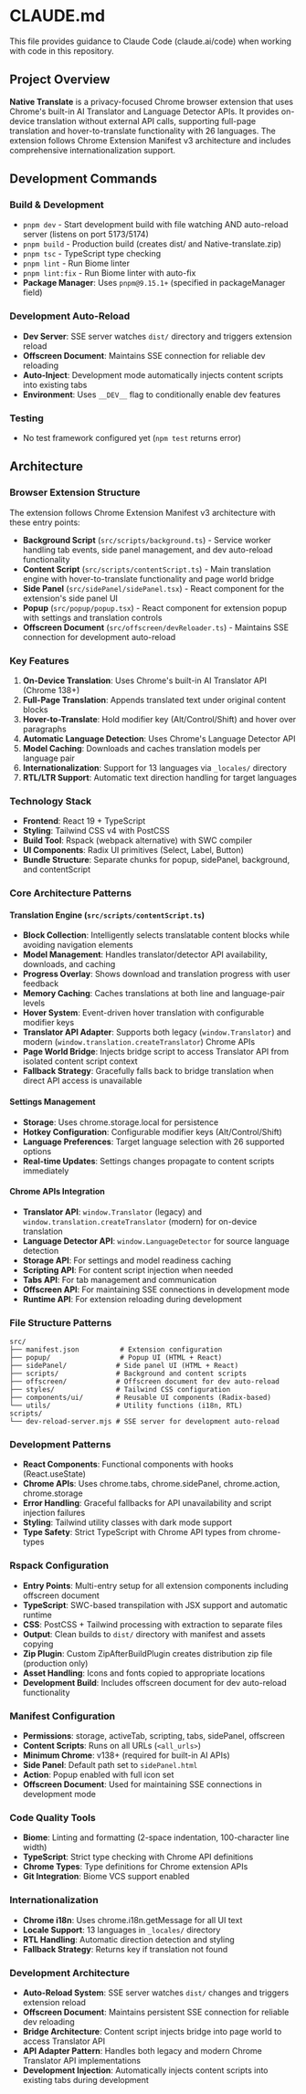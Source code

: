 # CLAUDE.md

This file provides guidance to Claude Code (claude.ai/code) when working with code in this repository.

## Project Overview

**Native Translate** is a privacy-focused Chrome browser extension that uses Chrome's built-in AI Translator and Language Detector APIs. It provides on-device translation without external API calls, supporting full-page translation and hover-to-translate functionality with 26 languages. The extension follows Chrome Extension Manifest v3 architecture and includes comprehensive internationalization support.

## Development Commands

### Build & Development
- `pnpm dev` - Start development build with file watching AND auto-reload server (listens on port 5173/5174)
- `pnpm build` - Production build (creates dist/ and Native-translate.zip)
- `pnpm tsc` - TypeScript type checking
- `pnpm lint` - Run Biome linter
- `pnpm lint:fix` - Run Biome linter with auto-fix
- **Package Manager**: Uses `pnpm@9.15.1+` (specified in packageManager field)

### Development Auto-Reload
- **Dev Server**: SSE server watches `dist/` directory and triggers extension reload
- **Offscreen Document**: Maintains SSE connection for reliable dev reloading
- **Auto-Inject**: Development mode automatically injects content scripts into existing tabs
- **Environment**: Uses `__DEV__` flag to conditionally enable dev features

### Testing
- No test framework configured yet (`npm test` returns error)

## Architecture

### Browser Extension Structure
The extension follows Chrome Extension Manifest v3 architecture with these entry points:

- **Background Script** (`src/scripts/background.ts`) - Service worker handling tab events, side panel management, and dev auto-reload functionality
- **Content Script** (`src/scripts/contentScript.ts`) - Main translation engine with hover-to-translate functionality and page world bridge
- **Side Panel** (`src/sidePanel/sidePanel.tsx`) - React component for the extension's side panel UI
- **Popup** (`src/popup/popup.tsx`) - React component for extension popup with settings and translation controls
- **Offscreen Document** (`src/offscreen/devReloader.ts`) - Maintains SSE connection for development auto-reload

### Key Features
1. **On-Device Translation**: Uses Chrome's built-in AI Translator API (Chrome 138+)
2. **Full-Page Translation**: Appends translated text under original content blocks
3. **Hover-to-Translate**: Hold modifier key (Alt/Control/Shift) and hover over paragraphs
4. **Automatic Language Detection**: Uses Chrome's Language Detector API
5. **Model Caching**: Downloads and caches translation models per language pair
6. **Internationalization**: Support for 13 languages via `_locales/` directory
7. **RTL/LTR Support**: Automatic text direction handling for target languages

### Technology Stack
- **Frontend**: React 19 + TypeScript
- **Styling**: Tailwind CSS v4 with PostCSS
- **Build Tool**: Rspack (webpack alternative) with SWC compiler
- **UI Components**: Radix UI primitives (Select, Label, Button)
- **Bundle Structure**: Separate chunks for popup, sidePanel, background, and contentScript

### Core Architecture Patterns

#### Translation Engine (`src/scripts/contentScript.ts`)
- **Block Collection**: Intelligently selects translatable content blocks while avoiding navigation elements
- **Model Management**: Handles translator/detector API availability, downloads, and caching
- **Progress Overlay**: Shows download and translation progress with user feedback
- **Memory Caching**: Caches translations at both line and language-pair levels
- **Hover System**: Event-driven hover translation with configurable modifier keys
- **Translator API Adapter**: Supports both legacy (`window.Translator`) and modern (`window.translation.createTranslator`) Chrome APIs
- **Page World Bridge**: Injects bridge script to access Translator API from isolated content script context
- **Fallback Strategy**: Gracefully falls back to bridge translation when direct API access is unavailable

#### Settings Management
- **Storage**: Uses chrome.storage.local for persistence
- **Hotkey Configuration**: Configurable modifier keys (Alt/Control/Shift)
- **Language Preferences**: Target language selection with 26 supported options
- **Real-time Updates**: Settings changes propagate to content scripts immediately

#### Chrome APIs Integration
- **Translator API**: `window.Translator` (legacy) and `window.translation.createTranslator` (modern) for on-device translation
- **Language Detector API**: `window.LanguageDetector` for source language detection
- **Storage API**: For settings and model readiness caching
- **Scripting API**: For content script injection when needed
- **Tabs API**: For tab management and communication
- **Offscreen API**: For maintaining SSE connections in development mode
- **Runtime API**: For extension reloading during development

### File Structure Patterns
```
src/
├── manifest.json          # Extension configuration
├── popup/                 # Popup UI (HTML + React)
├── sidePanel/            # Side panel UI (HTML + React) 
├── scripts/              # Background and content scripts
├── offscreen/            # Offscreen document for dev auto-reload
├── styles/               # Tailwind CSS configuration
├── components/ui/        # Reusable UI components (Radix-based)
└── utils/                # Utility functions (i18n, RTL)
scripts/
└── dev-reload-server.mjs # SSE server for development auto-reload
```

### Development Patterns
- **React Components**: Functional components with hooks (React.useState)
- **Chrome APIs**: Uses chrome.tabs, chrome.sidePanel, chrome.action, chrome.storage
- **Error Handling**: Graceful fallbacks for API unavailability and script injection failures
- **Styling**: Tailwind utility classes with dark mode support
- **Type Safety**: Strict TypeScript with Chrome API types from chrome-types

### Rspack Configuration
- **Entry Points**: Multi-entry setup for all extension components including offscreen document
- **TypeScript**: SWC-based transpilation with JSX support and automatic runtime
- **CSS**: PostCSS + Tailwind processing with extraction to separate files
- **Output**: Clean builds to `dist/` directory with manifest and assets copying
- **Zip Plugin**: Custom ZipAfterBuildPlugin creates distribution zip file (production only)
- **Asset Handling**: Icons and fonts copied to appropriate locations
- **Development Build**: Includes offscreen document for dev auto-reload functionality

### Manifest Configuration
- **Permissions**: storage, activeTab, scripting, tabs, sidePanel, offscreen
- **Content Scripts**: Runs on all URLs (`<all_urls>`)
- **Minimum Chrome**: v138+ (required for built-in AI APIs)
- **Side Panel**: Default path set to `sidePanel.html`
- **Action**: Popup enabled with full icon set
- **Offscreen Document**: Used for maintaining SSE connections in development mode

### Code Quality Tools
- **Biome**: Linting and formatting (2-space indentation, 100-character line width)
- **TypeScript**: Strict type checking with Chrome API definitions
- **Chrome Types**: Type definitions for Chrome extension APIs
- **Git Integration**: Biome VCS support enabled

### Internationalization
- **Chrome i18n**: Uses chrome.i18n.getMessage for all UI text
- **Locale Support**: 13 languages in `_locales/` directory
- **RTL Handling**: Automatic direction detection and styling
- **Fallback Strategy**: Returns key if translation not found

### Development Architecture
- **Auto-Reload System**: SSE server watches `dist/` changes and triggers extension reload
- **Offscreen Document**: Maintains persistent SSE connection for reliable dev reloading
- **Bridge Architecture**: Content script injects bridge into page world to access Translator API
- **API Adapter Pattern**: Handles both legacy and modern Chrome Translator API implementations
- **Development Injection**: Automatically injects content scripts into existing tabs during development